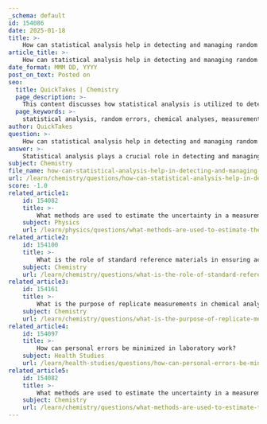 ```yaml
---
_schema: default
id: 154086
date: 2025-01-18
title: >-
    How can statistical analysis help in detecting and managing random errors?
article_title: >-
    How can statistical analysis help in detecting and managing random errors?
date_format: MMM DD, YYYY
post_on_text: Posted on
seo:
  title: QuickTakes | Chemistry
  page_description: >-
    This content discusses how statistical analysis is utilized to detect and manage random errors in chemical analyses and experimental measurements through various techniques including averaging, standard deviation, confidence intervals, and control charts.
  page_keywords: >-
    statistical analysis, random errors, chemical analyses, measurements, averaging, standard deviation, precision, confidence intervals, replicate measurements, outlier detection, control charts, statistical process control, reliability, experimental results
author: QuickTakes
question: >-
    How can statistical analysis help in detecting and managing random errors?
answer: >-
    Statistical analysis plays a crucial role in detecting and managing random errors in chemical analyses and other experimental measurements. Here are several ways in which statistical methods can be applied:\n\n1. **Averaging Multiple Measurements**: Random errors are inherently unpredictable variations that can cause deviations in measurements. By taking multiple measurements of the same quantity and calculating the mean, researchers can obtain a central value that minimizes the impact of random errors. This averaging process helps to smooth out fluctuations and provides a more reliable estimate of the true value.\n\n2. **Standard Deviation and Precision**: The standard deviation is a statistical tool that quantifies the amount of variation or dispersion in a set of measurements. A low standard deviation indicates that the measurements are closely clustered around the mean, suggesting high precision. Conversely, a high standard deviation indicates greater variability, which may signal the presence of significant random errors. By analyzing the standard deviation, researchers can assess the reliability of their measurements.\n\n3. **Confidence Intervals**: Statistical analysis can also be used to construct confidence intervals around the mean of a set of measurements. A confidence interval provides a range of values within which the true value is expected to lie with a certain level of confidence (e.g., 95%). This helps in understanding the uncertainty associated with the measurements and in making informed decisions based on the data.\n\n4. **Replicate Measurements**: Conducting replicate measurements is a common practice to assess the reproducibility of results. By analyzing the results of these replicates statistically, researchers can identify patterns of random error and determine whether the variability is acceptable or if further investigation is needed.\n\n5. **Outlier Detection**: Statistical methods can help identify outliers—measurements that significantly deviate from the expected range. Techniques such as the Grubbs' test or Z-scores can be employed to detect these outliers, which may indicate the presence of random errors or other issues in the measurement process.\n\n6. **Control Charts**: In quality control settings, control charts can be used to monitor the stability of a process over time. By plotting measurements against control limits, researchers can visually assess whether the process is in control or if random errors are affecting the measurements.\n\n7. **Statistical Process Control (SPC)**: This involves using statistical methods to monitor and control a process. By applying SPC techniques, researchers can detect variations in measurements that may be attributed to random errors and take corrective actions to minimize their impact.\n\nIn summary, statistical analysis provides a framework for understanding and managing random errors in measurements. By employing techniques such as averaging, standard deviation calculation, confidence intervals, and outlier detection, researchers can enhance the precision and reliability of their experimental results.
subject: Chemistry
file_name: how-can-statistical-analysis-help-in-detecting-and-managing-random-errors.md
url: /learn/chemistry/questions/how-can-statistical-analysis-help-in-detecting-and-managing-random-errors
score: -1.0
related_article1:
    id: 154082
    title: >-
        What methods are used to estimate the uncertainty in a measurement?
    subject: Physics
    url: /learn/physics/questions/what-methods-are-used-to-estimate-the-uncertainty-in-a-measurement
related_article2:
    id: 154100
    title: >-
        What is the role of standard reference materials in ensuring accurate analysis?
    subject: Chemistry
    url: /learn/chemistry/questions/what-is-the-role-of-standard-reference-materials-in-ensuring-accurate-analysis
related_article3:
    id: 154161
    title: >-
        What is the purpose of replicate measurements in chemical analyses?
    subject: Chemistry
    url: /learn/chemistry/questions/what-is-the-purpose-of-replicate-measurements-in-chemical-analyses
related_article4:
    id: 154097
    title: >-
        How can personal errors be minimized in laboratory work?
    subject: Health Studies
    url: /learn/health-studies/questions/how-can-personal-errors-be-minimized-in-laboratory-work
related_article5:
    id: 154082
    title: >-
        What methods are used to estimate the uncertainty in a measurement?
    subject: Chemistry
    url: /learn/chemistry/questions/what-methods-are-used-to-estimate-the-uncertainty-in-a-measurement
---
```


&nbsp;